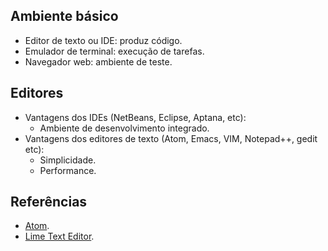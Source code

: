 Ambiente básico
---------------

* Editor de texto ou IDE: produz código.
* Emulador de terminal: execução de tarefas.
* Navegador web: ambiente de teste.

Editores
--------

* Vantagens dos IDEs (NetBeans, Eclipse, Aptana, etc):
  * Ambiente de desenvolvimento integrado.
* Vantagens dos editores de texto (Atom, Emacs, VIM, Notepad++, gedit etc):
  * Simplicidade.
  * Performance.

Referências
-----------
* [Atom](https://atom.io/).
* [Lime Text Editor](http://limetext.org/).
